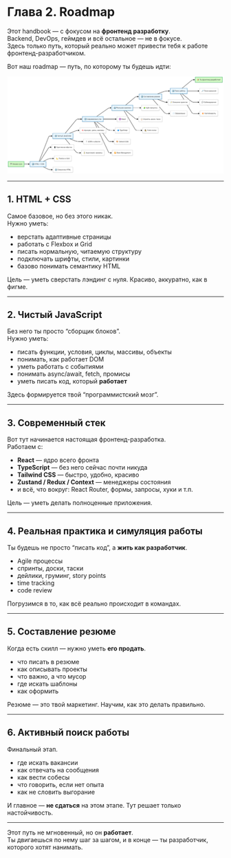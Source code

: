 # Глава 2. Roadmap

Этот handbook — с фокусом на **фронтенд разработку**.  
Backend, DevOps, геймдев и всё остальное — не в фокусе.  
Здесь только путь, который реально может привести тебя к работе фронтенд-разработчиком.

Вот наш roadmap — путь, по которому ты будешь идти:

![Roadmap](images/roadmap.png)

---

## 1. HTML + CSS

Самое базовое, но без этого никак.  
Нужно уметь:

- верстать адаптивные страницы
- работать с Flexbox и Grid
- писать нормальную, читаемую структуру
- подключать шрифты, стили, картинки
- базово понимать семантику HTML

Цель — уметь сверстать лэндинг с нуля. Красиво, аккуратно, как в фигме.

---

## 2. Чистый JavaScript

Без него ты просто “сборщик блоков”.  
Нужно уметь:

- писать функции, условия, циклы, массивы, объекты
- понимать, как работает DOM
- уметь работать с событиями
- понимать async/await, fetch, промисы
- уметь писать код, который **работает**

Здесь формируется твой “программистский мозг”.

---

## 3. Современный стек

Вот тут начинается настоящая фронтенд-разработка.  
Работаем с:

- **React** — ядро всего фронта
- **TypeScript** — без него сейчас почти никуда
- **Tailwind CSS** — быстро, удобно, красиво
- **Zustand / Redux / Context** — менеджеры состояния
- и всё, что вокруг: React Router, формы, запросы, хуки и т.п.

Цель — уметь делать полноценные приложения.

---

## 4. Реальная практика и симуляция работы

Ты будешь не просто “писать код”, а **жить как разработчик**.

- Agile процессы
- спринты, доски, таски
- дейлики, груминг, story points
- time tracking
- code review

Погрузимся в то, как всё реально происходит в командах.

---

## 5. Составление резюме

Когда есть скилл — нужно уметь **его продать**.

- что писать в резюме
- как описывать проекты
- что важно, а что мусор
- где искать шаблоны
- как оформить

Резюме — это твой маркетинг. Научим, как это делать правильно.

---

## 6. Активный поиск работы

Финальный этап.

- где искать вакансии
- как отвечать на сообщения
- как вести собесы
- что говорить, если нет опыта
- как не словить выгорание

И главное — **не сдаться** на этом этапе. Тут решает только настойчивость.

---

Этот путь не мгновенный, но он **работает**.  
Ты двигаешься по нему шаг за шагом, и в конце — ты разработчик, которого хотят нанимать.
